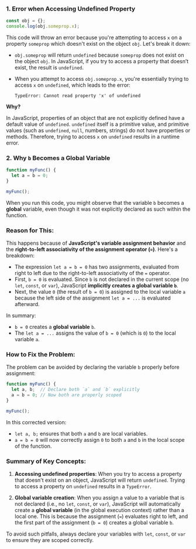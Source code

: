 ### 1. Error when Accessing Undefined Property

```js
const obj = {};
console.log(obj.someprop.x);
```

This code will throw an error because you're attempting to access `x` on a property `someprop` which doesn't exist on the object `obj`. Let's break it down:

- `obj.someprop` will return `undefined` because `someprop` does not exist on the object `obj`. In JavaScript, if you try to access a property that doesn’t exist, the result is `undefined`.
- When you attempt to access `obj.someprop.x`, you're essentially trying to access `x` on `undefined`, which leads to the error:
  
  ```
  TypeError: Cannot read property 'x' of undefined
  ```

**Why?**

In JavaScript, properties of an object that are not explicitly defined have a default value of `undefined`. `undefined` itself is a primitive value, and primitive values (such as `undefined`, `null`, numbers, strings) do not have properties or methods. Therefore, trying to access `x` on `undefined` results in a runtime error.

### 2. Why `b` Becomes a Global Variable

```js
function myFunc() {
  let a = b = 0;
}

myFunc();
```

When you run this code, you might observe that the variable `b` becomes a **global** variable, even though it was not explicitly declared as such within the function.

### **Reason for This:**

This happens because of **JavaScript's variable assignment behavior** and the **right-to-left associativity of the assignment operator (`=`)**. Here's a breakdown:

- The expression `let a = b = 0` has two assignments, evaluated from right to left due to the right-to-left associativity of the `=` operator.
- First, `b = 0` is evaluated. Since `b` is not declared in the current scope (no `let`, `const`, or `var`), JavaScript **implicitly creates a global variable `b`**.
- Next, the value `0` (the result of `b = 0`) is assigned to the local variable `a` because the left side of the assignment `let a = ...` is evaluated afterward.

In summary:

- `b = 0` creates a **global variable** `b`.
- The `let a = ...` assigns the value of `b = 0` (which is `0`) to the local variable `a`.

### **How to Fix the Problem:**

The problem can be avoided by declaring the variable `b` properly before assignment:

```js
function myFunc() {
  let a, b;  // Declare both `a` and `b` explicitly
  a = b = 0; // Now both are properly scoped
}

myFunc();
```

In this corrected version:

- `let a, b;` ensures that both `a` and `b` are local variables.
- `a = b = 0` will now correctly assign `0` to both `a` and `b` in the local scope of the function.

### **Summary of Key Concepts:**

1. **Accessing undefined properties**: When you try to access a property that doesn't exist on an object, JavaScript will return `undefined`. Trying to access a property on `undefined` results in a `TypeError`.
   
2. **Global variable creation**: When you assign a value to a variable that is not declared (i.e., no `let`, `const`, or `var`), JavaScript will automatically create a **global variable** (in the global execution context) rather than a local one. This is because the assignment (`=`) evaluates right to left, and the first part of the assignment (`b = 0`) creates a global variable `b`.

To avoid such pitfalls, always declare your variables with `let`, `const`, or `var` to ensure they are scoped correctly.